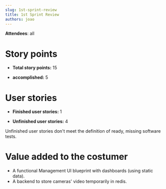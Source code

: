 ```yaml
---
slug: 1st-sprint-review
title: 1st Sprint Review
authors: joao
---
```


**Attendees**: all 

# Story points

* **Total story points:** 15

* **accomplished:** 5

# User stories

* **Finished user stories:** 1

* **Unfinished user stories:** 4

Unfinished user stories don't meet the definition of ready, missing software tests.

# Value added to the costumer
* A functional Management UI blueprint with dashboards (using static data).
* A backend to store cameras' video temporarily in redis.

